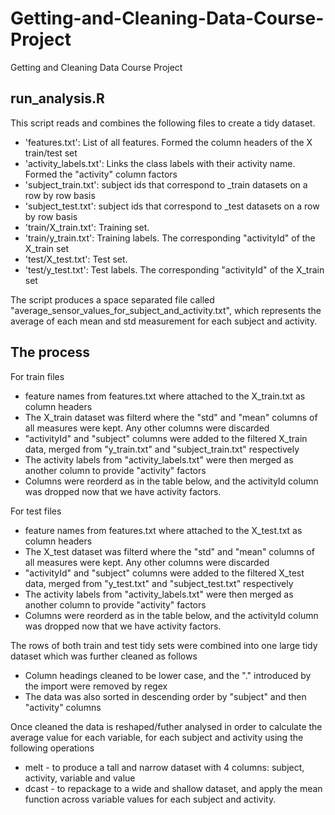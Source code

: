 Getting-and-Cleaning-Data-Course-Project
========================================

Getting and Cleaning Data Course Project


run_analysis.R
--------------

This script reads and combines the following files to create a tidy dataset.

- 'features.txt': List of all features. Formed the column headers of the X train/test set
- 'activity_labels.txt': Links the class labels with their activity name. Formed the "activity" column factors
- 'subject_train.txt': subject ids that correspond to _train datasets on a row by row basis 
- 'subject_test.txt': subject ids that correspond to _test datasets on a row by row basis
- 'train/X_train.txt': Training set.
- 'train/y_train.txt': Training labels. The corresponding "activityId" of the X_train set
- 'test/X_test.txt': Test set.
- 'test/y_test.txt': Test labels. The corresponding "activityId" of the X_train set

The script produces a space separated file called "average_sensor_values_for_subject_and_activity.txt", which represents the average of each mean and std measurement for each subject and activity.

The process
-----------

For train files
* feature names from features.txt where attached to the X_train.txt as column headers
* The X_train dataset was filterd where the "std" and "mean" columns of all measures were kept. Any other columns were discarded
* "activityId" and "subject" columns were added to the filtered X_train data, merged from "y_train.txt" and "subject_train.txt" respectively
* The activity labels from "activity_labels.txt" were then merged as another column to provide "activity" factors
* Columns were reorderd as in the table below, and the activityId column was dropped now that we have activity factors.

For test files
* feature names from features.txt where attached to the X_test.txt as column headers
* The X_test dataset was filterd where the "std" and "mean" columns of all measures were kept. Any other columns were discarded
* "activityId" and "subject" columns were added to the filtered X_test data, merged from "y_test.txt" and "subject_test.txt" respectively
* The activity labels from "activity_labels.txt" were then merged as another column to provide "activity" factors
* Columns were reorderd as in the table below, and the activityId column was dropped now that we have activity factors.

The rows of both train and test tidy sets were combined into one large tidy dataset which was further cleaned as follows

* Column headings cleaned to be lower case, and the "." introduced by the import were removed by regex
* The data was also sorted in descending order by "subject" and then "activity" columns


Once cleaned the data is reshaped/futher analysed in order to calculate the average value for each variable, for each subject and activity using the following operations
 * melt - to produce a tall and narrow dataset with 4 columns: subject, activity, variable and value
 * dcast - to repackage to a wide and shallow dataset, and apply the mean function across variable values for each subject and activity.



